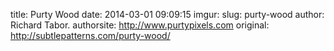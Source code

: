title: Purty Wood
date: 2014-03-01 09:09:15
imgur: 
slug: purty-wood
author: Richard Tabor.
authorsite: http://www.purtypixels.com
original: http://subtlepatterns.com/purty-wood/
